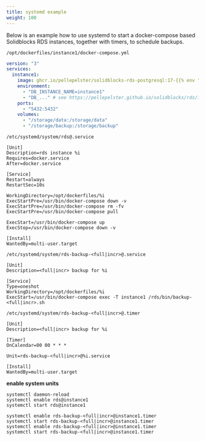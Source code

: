 ```yaml
---
title: systemd example
weight: 100
---
```


Below is an example how to use systemd to start a docker-compose based Solidblocks RDS instances, together with timers, to schedule backups.

`/opt/dockerfiles/instance1/docker-compose.yml`
```yaml
version: "3"
services:
  instance1:
    image: ghcr.io/pellepelster/solidblocks-rds-postgresql:17-{{% env "SOLIDBLOCKS_VERSION" %}}
    environment:
      - "DB_INSTANCE_NAME=instance1"
      - "DB_..." # see https://pellepelster.github.io/solidblocks/rds/index.html#configuration
    ports:
      - "5432:5432"
    volumes:
      - "/storage/data:/storage/data"
      - "/storage/backup:/storage/backup"
```

`/etc/systemd/system/rds@.service`
```shell
[Unit]
Description=rds instance %i
Requires=docker.service
After=docker.service

[Service]
Restart=always
RestartSec=10s

WorkingDirectory=/opt/dockerfiles/%i
ExecStartPre=/usr/bin/docker-compose down -v
ExecStartPre=/usr/bin/docker-compose rm -fv
ExecStartPre=/usr/bin/docker-compose pull

ExecStart=/usr/bin/docker-compose up
ExecStop=/usr/bin/docker-compose down -v

[Install]
WantedBy=multi-user.target
```

`/etc/systemd/system/rds-backup-<full|incr>@.service`
```shell
[Unit]
Description=<full|incr> backup for %i

[Service]
Type=oneshot
WorkingDirectory=/opt/dockerfiles/%i
ExecStart=/usr/bin/docker-compose exec -T instance1 /rds/bin/backup-<full|incr>.sh
```

`/etc/systemd/system/rds-backup-<full|incr>@.timer`
```shell
[Unit]
Description=<full|incr> backup for %i

[Timer]
OnCalendar=00 00 * * *

Unit=rds-backup-<full|incr>@%i.service

[Install]
WantedBy=multi-user.target
```

**enable system units**
```shell
systemctl daemon-reload
systemctl enable rds@instance1
systemctl start rds@instance1

systemctl enable rds-backup-<full|incr>@instance1.timer
systemctl start rds-backup-<full|incr>@instance1.timer
systemctl enable rds-backup-<full|incr>@instance1.timer
systemctl start rds-backup-<full|incr>@instance1.timer
```
